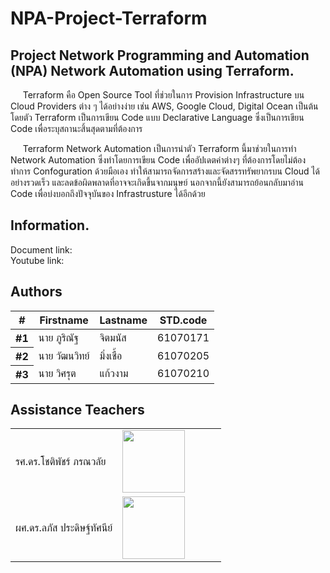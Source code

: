 # NPA-Project-Terraform
Project Network Programming and Automation (NPA) Network Automation using Terraform.  
---
&nbsp;&nbsp;&nbsp;&nbsp;&nbsp;Terraform คือ Open Source Tool ที่ช่วยในการ Provision Infrastructure บน Cloud Providers ต่าง ๆ ได้อย่างง่าย เช่น AWS, Google Cloud, Digital Ocean เป็นต้น โดยตัว Terraform เป็นการเขียน Code แบบ Declarative Language ซึ่งเป็นการเขียน Code เพื่อระบุสถานะสิ้นสุดตามที่ต้องการ 

&nbsp;&nbsp;&nbsp;&nbsp;&nbsp;Terraform Network Automation เป็นการนำตัว Terraform นี้มาช่วยในการทำ Network Automation ซึ่งทำโดยการเขียน Code เพื่ออัปเดตค่าต่างๆ ที่ต้องการโดยไม่ต้องทำการ Confoguration ด้วยมือเอง ทำให้สามารถจัดการสร้างและจัดสรรทรัพยากรบน Cloud ได้อย่างรวดเร็ว และลดข้อผิดพลาดที่อาจจะเกิดขึ้นจากมนุษย์ นอกจากนี้ยังสามารถย้อนกลับมาอ่าน Code เพื่อบ่งบอกถึงปัจจุบันของ Infrastrusture ได้อีกด้วย

Information. 
---
Document link:  
Youtube link: 

Authors 
---
<table cellspacing="0"><thead>
<th scope="col">#</th>
<th scope="col">Firstname</th>
<th scope="col">Lastname</th>
<!-- Language currently disabled: GitHub returns 'Shell' for most users <th scope="col">Language</th> -->
<th scope="col">STD.code</th>
</thead><tbody>
  <tr>  <th scope="row">#1</th>  <td> นาย ภูริณัฐ</td>  <td>จิตมนัส</td> <td>61070171</td>  </tr>
  <tr>  <th scope="row">#2</th>  <td> นาย วัฒนวิทย์</td>  <td>มิ่งเชื้อ</td> <td>61070205</td>  </tr>
  <tr>  <th scope="row">#3</th>  <td> นาย วิศรุต</td>  <td>แก้วงาม</td> <td>61070210</td>  </tr>
</tbody></table>

Assistance Teachers 
---
<table cellspacing="0">
<tbody>
<tr>  <td> รศ.ดร.โชติพัชร์ ภรณวลัย</td> <td scope="col" width="150"><img width="100" height="100" src="https://www.it.kmitl.ac.th/wp-content/uploads/2017/12/Chotipat-300x300.jpg"></td></tr>
  <tr>   <td> ผศ.ดร.ลภัส ประดิษฐ์ทัศนีย์</td> <td scope="col" width="150"><img width="100" height="100" src="https://www.it.kmitl.ac.th/wp-content/uploads/2018/03/Lapas-300x300.jpg"></td></tr>
</tbody></table>
